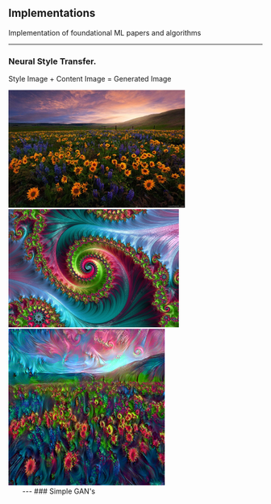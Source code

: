 ## Implementations
Implementation of foundational ML papers and algorithms

---
### Neural Style Transfer.
Style Image + Content Image = Generated Image

<div>
<img src="images/flower.jpg" width="350">
<img src="images/style2.jpg" width="338">
 <img src="images/generatedimage.png" width="310">
</div>
 &nbsp; &nbsp;&nbsp; &nbsp;
  ---
### Simple GAN's
